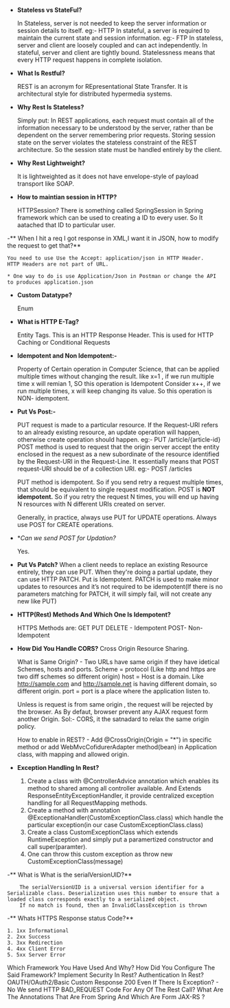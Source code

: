 - **Stateless vs StateFul?**

	In Stateless, server is not needed to keep the server information or session details to itself. eg:- HTTP
	In stateful, a server is required to maintain the current state and session information. eg:- FTP
	In stateless, server and client are loosely coupled and can act independently.
	In stateful, server and client are tightly bound.
	Statelessness means that every HTTP request happens in complete isolation.
	
- **What Is Restful?**

	REST is an acronym for REpresentational State Transfer. It is architectural style for distributed hypermedia systems.
	
- **Why Rest Is Stateless?**

	Simply put: In REST applications, each request must contain all of the information necessary to be understood by the server, rather than be dependent on the server remembering prior requests.
	Storing session state on the server violates the stateless constraint of the REST architecture. So the session state must be handled entirely by the client.

- **Why Rest Lightweight?**

	It is lightweighted as it does not have envelope-style of payload transport like SOAP.

- **How to maintian session in HTTP?**

	HTTPSession?
	There is something called SpringSession in Spring framework which can be used to creating a ID to every user. So It aatached that ID to particular user.

-** When I hit a req I got response in XML,I want it  in JSON, how to modify the request to get that?**

	You need to use Use the Accept: application/json in HTTP Header.
	HTTP Headers are not part of URL.
	
	* One way to do is use Application/Json in Postman or change the API to produces application.json
	
- **Custom Datatype?**

	Enum

- **What is HTTP E-Tag?**

	Entity Tags. This is an HTTP Response Header. This is used for HTTP Caching or Conditional Requests
	
- **Idempotent and Non Idempotent:-**

	Property of Certain operation in Computer Science, that can be applied multiple times without changing the result.
	like x=1 , if we run multiple time x will remian 1, SO this operation is Idempotent
	Consider x++, if we run multiple times, x will keep changing its value. So this operation is NON- idempotent.
	
-	**Put Vs Post:-**

	PUT request is made to a particular resource. If the Request-URI refers to an already existing resource, an update operation will happen, otherwise create operation should happen.
	eg:- PUT /article/{article-id}
	POST method is used to request that the origin server accept the entity enclosed in the request as a new subordinate of the resource identified by the Request-URI in the Request-Line. It essentially means that POST request-URI should be of a collection URI.
	eg:- POST /articles
	
	PUT method is idempotent. So if you send retry a request multiple times, that should be equivalent to single request modification.
	POST is **NOT idempotent.** So if you retry the request N times, you will end up having N resources with N different URIs created on server.
	
	Generally, in practice, always use PUT for UPDATE operations.
	Always use POST for CREATE operations.

- **Can we send POST for Updation?*
	
	Yes.
	
-	**Put Vs Patch?**
	When a client needs to replace an existing Resource entirely, they can use PUT. When they're doing a partial update, they can use HTTP PATCH.
	Put is Idempotent. PATCH is used to make minor updates to resources and it’s not required to be idempotent(If there is no parameters matching for PATCH, it will simply fail, will not create any new like PUT)
	
- 	**HTTP(Rest) Methods And Which One Is Idempotent?**
	
	HTTPS Methods are:
	GET PUT DELETE - Idempotent
	POST- Non- Idempotent
	
-	**How Did You Handle CORS?**
	Cross Origin Resource Sharing.
	
	What is Same Origin? - Two URLs have same origin if they have idetical Schemes, hosts and ports.
		Scheme = protocol (Like http and https are two diff schemes so different origin)
		host = Host is a domain. Like http://sample.com and http://sample.net is having different domain, so different origin.
		port = port is a place where the application listen to.
		
	Unless is request is from same origin , the request will be rejected by the browser. As By defaut, browser prevent any AJAX request form another Origin.
	Sol:- CORS, it the satnadard to relax the same origin policy.
	
	How to enable in REST? - Add @CrossOrigin(Origin = "*") in specific method or  add WebMvcCofidurerAdapter method(bean) in Application class, with mapping and allowed origin.


- **Exception Handling In Rest?**

	1) Create a class with @ControllerAdvice annotation which enables its method to shared among all controller available. And Extends ResponseEntityExceptionHandler, it provide centralized exception handling for all RequestMapping methods.
	2) Create a method with annotation @ExceptionaHandler(CustomExceptionClass.class) which handle the particular exception(in our case CustomExceptionClass.class)
	3) Create a class CustomExceptionClass which extends RuntimeException and simply put a paramertized constructor and call super(paramter).
	4) One can throw this custom exception as throw new CustomExceptionClass(message)

-** What is What is the serialVersionUID?**

		The serialVersionUID is a universal version identifier for a Serializable class. Deserialization uses this number to ensure that a loaded class corresponds exactly to a serialized object.
		If no match is found, then an InvalidClassException is thrown

-** Whats HTTPS Response status Code?**
	
	1. 1xx Informational
	2. 2xx Success
	3. 3xx Redirection
	4. 4xx Client Error
	5. 5xx Server Error
	
	
Which Framework You Have Used And Why?
How Did You Configure The Said Framework?
Implement Security In Rest?
Authentication In Rest? OAUTH/OAuth2/Basic
Custom Response 200 Even If There Is Exception? - No We send HTTP BAD_REQUEST
Code For Any Of The Rest Call?
What Are The Annotations That Are From Spring And Which Are Form JAX-RS ?